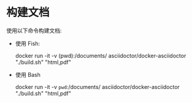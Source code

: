 # 构建文档

使用以下命令构建文档:

* 使用 Fish:

    docker run -it -v (pwd):/documents/ asciidoctor/docker-asciidoctor "./build.sh" "html,pdf"

* 使用 Bash

    docker run -it -v `pwd`:/documents/ asciidoctor/docker-asciidoctor "./build.sh" "html,pdf"
